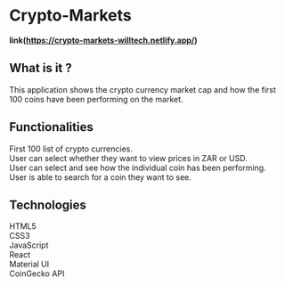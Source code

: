 # Crypto-Markets
**link(https://crypto-markets-willtech.netlify.app/)**

## What is it ?
This application shows the crypto currency market cap and how the first 100 coins have been performing on the market.

## Functionalities
First 100 list of crypto currencies.<br />
User can select whether they want to view prices in ZAR or USD.<br />
User can select and see how the individual coin has been performing.<br />
User is able to search for a coin they want to see.

## Technologies
HTML5<br />
CSS3<br />
JavaScript<br />
React<br />
Material UI<br />
CoinGecko API
